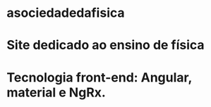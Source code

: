 # asociedadedafisica

# Site dedicado ao ensino de física

# Tecnologia front-end: Angular, material e NgRx.
